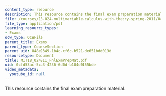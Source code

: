 ```yaml
---
content_type: resource
description: This resource contains the final exam preparation material.
file: /courses/18-024-multivariable-calculus-with-theory-spring-2011/0cfd53ac5cc342366d0db104d0155bde_MIT18_024S11_FnlExmPrepMat.pdf
file_type: application/pdf
learning_resource_types:
- Exams
ocw_type: OCWFile
parent_title: Exams
parent_type: CourseSection
parent_uid: 848e2349-1b4c-cf6c-b521-de651bdd013d
resourcetype: Document
title: MIT18_024S11_FnlExmPrepMat.pdf
uid: 0cfd53ac-5cc3-4236-6d0d-b104d0155bde
video_metadata:
  youtube_id: null
---
```

This resource contains the final exam preparation material.

